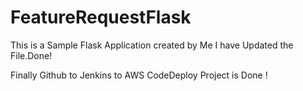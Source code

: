# FeatureRequestFlask

This is a Sample Flask Application created by Me
I have Updated the File.Done!

Finally Github to Jenkins to AWS CodeDeploy Project is Done !
